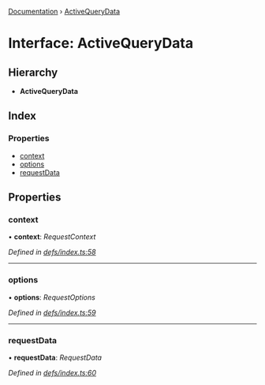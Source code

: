 [Documentation](../README.md) › [ActiveQueryData](activequerydata.md)

# Interface: ActiveQueryData

## Hierarchy

* **ActiveQueryData**

## Index

### Properties

* [context](activequerydata.md#context)
* [options](activequerydata.md#options)
* [requestData](activequerydata.md#requestdata)

## Properties

###  context

• **context**: *RequestContext*

*Defined in [defs/index.ts:58](https://github.com/badbatch/graphql-box/blob/7c48d653/packages/client/src/defs/index.ts#L58)*

___

###  options

• **options**: *RequestOptions*

*Defined in [defs/index.ts:59](https://github.com/badbatch/graphql-box/blob/7c48d653/packages/client/src/defs/index.ts#L59)*

___

###  requestData

• **requestData**: *RequestData*

*Defined in [defs/index.ts:60](https://github.com/badbatch/graphql-box/blob/7c48d653/packages/client/src/defs/index.ts#L60)*
